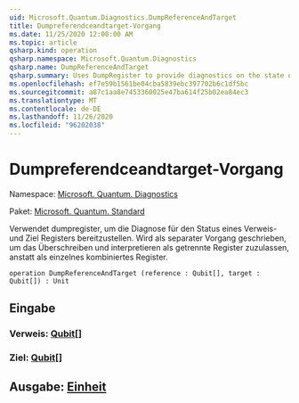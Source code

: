 ```yaml
---
uid: Microsoft.Quantum.Diagnostics.DumpReferenceAndTarget
title: Dumpreferendceandtarget-Vorgang
ms.date: 11/25/2020 12:00:00 AM
ms.topic: article
qsharp.kind: operation
qsharp.namespace: Microsoft.Quantum.Diagnostics
qsharp.name: DumpReferenceAndTarget
qsharp.summary: Uses DumpRegister to provide diagnostics on the state of a reference and target register. Written as separate operation to allow overriding and interpreting as separate registers, rather than as a single combined register.
ms.openlocfilehash: ef7e59b1561be04cba5839ebc397702b6c1df5bc
ms.sourcegitcommit: a87c1aa8e7453360025e47ba614f25b02ea84ec3
ms.translationtype: MT
ms.contentlocale: de-DE
ms.lasthandoff: 11/26/2020
ms.locfileid: "96202038"
---
```

# <a name="dumpreferenceandtarget-operation"></a>Dumpreferendceandtarget-Vorgang

Namespace: [Microsoft. Quantum. Diagnostics](xref:Microsoft.Quantum.Diagnostics)

Paket: [Microsoft. Quantum. Standard](https://nuget.org/packages/Microsoft.Quantum.Standard)


Verwendet dumpregister, um die Diagnose für den Status eines Verweis-und Ziel Registers bereitzustellen. Wird als separater Vorgang geschrieben, um das Überschreiben und interpretieren als getrennte Register zuzulassen, anstatt als einzelnes kombiniertes Register.

```qsharp
operation DumpReferenceAndTarget (reference : Qubit[], target : Qubit[]) : Unit
```


## <a name="input"></a>Eingabe

### <a name="reference--qubit"></a>Verweis: [Qubit](xref:microsoft.quantum.lang-ref.qubit)[]




### <a name="target--qubit"></a>Ziel: [Qubit](xref:microsoft.quantum.lang-ref.qubit)[]





## <a name="output--unit"></a>Ausgabe: [Einheit](xref:microsoft.quantum.lang-ref.unit)

